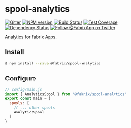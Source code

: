 # spool-analytics

[![Gitter][gitter-image]][gitter-url]
[![NPM version][npm-image]][npm-url]
[![Build Status][ci-image]][ci-url]
[![Test Coverage][coverage-image]][coverage-url]
[![Dependency Status][daviddm-image]][daviddm-url]
[![Follow @FabrixApp on Twitter][twitter-image]][twitter-url]

Analytics for Fabrix Apps.

## Install

```sh
$ npm install --save @fabrix/spool-analytics
```

## Configure

```js
// config/main.js
import { AnalyticsSpool } from '@fabrix/spool-analytics'
export const main = {
  spools: [
    // ... other spools
    AnalyticsSpool
  ]
}
```

[npm-image]: https://img.shields.io/npm/v/@fabrix/spool-analytics.svg?style=flat-square
[npm-url]: https://npmjs.org/package/@fabrix/spool-analytics
[ci-image]: https://img.shields.io/circleci/project/github/fabrix-app/spool-analytics/master.svg
[ci-url]: https://circleci.com/gh/fabrix-app/spool-analytics/tree/master
[daviddm-image]: http://img.shields.io/david/fabrix-app/spool-analytics.svg?style=flat-square
[daviddm-url]: https://david-dm.org/fabrix-app/spool-analytics
[gitter-image]: http://img.shields.io/badge/+%20GITTER-JOIN%20CHAT%20%E2%86%92-1DCE73.svg?style=flat-square
[gitter-url]: https://gitter.im/fabrix-app/fabrix
[twitter-image]: https://img.shields.io/twitter/follow/FabrixApp.svg?style=social
[twitter-url]: https://twitter.com/FabrixApp
[coverage-image]: https://img.shields.io/codeclimate/coverage/github/fabrix-app/spool-analytics.svg?style=flat-square
[coverage-url]: https://codeclimate.com/github/fabrix-app/spool-analytics/coverage
